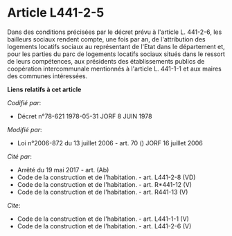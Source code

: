 # Article L441-2-5

Dans des conditions précisées par le décret prévu à l'article L. 441-2-6, les bailleurs sociaux rendent compte, une fois par
an, de l'attribution des logements locatifs sociaux au représentant de l'Etat dans le département et, pour les parties du
parc de logements locatifs sociaux situés dans le ressort de leurs compétences, aux présidents des établissements publics de
coopération intercommunale mentionnés à l'article L. 441-1-1 et aux maires des communes intéressées.

**Liens relatifs à cet article**

_Codifié par_:

  - Décret n°78-621 1978-05-31 JORF 8 JUIN 1978

_Modifié par_:

  - Loi n°2006-872 du 13 juillet 2006 - art. 70 () JORF 16 juillet 2006

_Cité par_:

  - Arrêté du 19 mai 2017 - art. (Ab)
  - Code de la construction et de l'habitation. - art. L441-2-8 (VD)
  - Code de la construction et de l'habitation. - art. R*441-12 (V)
  - Code de la construction et de l'habitation. - art. R441-13 (V)

_Cite_:

  - Code de la construction et de l'habitation. - art. L441-1-1 (V)
  - Code de la construction et de l'habitation. - art. L441-2-6 (V)
